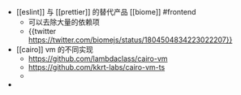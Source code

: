 - [[eslint]] 与 [[prettier]] 的替代产品 [[biome]] #frontend
	- 可以去除大量的依赖项
	- {{twitter https://twitter.com/biomejs/status/1804504834223022207}}
- [[cairo]] vm 的不同实现
	- https://github.com/lambdaclass/cairo-vm
	- https://github.com/kkrt-labs/cairo-vm-ts
	-
-